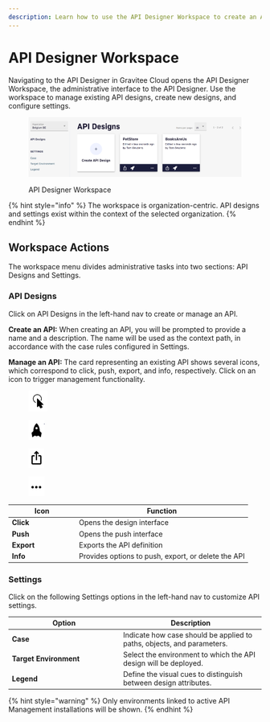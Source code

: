 ```yaml
---
description: Learn how to use the API Designer Workspace to create an API
---
```


# API Designer Workspace

Navigating to the API Designer in Gravitee Cloud opens the API Designer Workspace, the administrative interface to the API Designer. Use the workspace to manage existing API designs, create new designs, and configure settings.

<figure><img src="../.gitbook/assets/apid_workspace.png" alt=""><figcaption><p>API Designer Workspace</p></figcaption></figure>

{% hint style="info" %}
The workspace is organization-centric. API designs and settings exist within the context of the selected organization.
{% endhint %}

## Workspace Actions

The workspace menu divides administrative tasks into two sections: API Designs and Settings.

### **API Designs**

Click on API Designs in the left-hand nav to create or manage an API.

**Create an API:** When creating an API, you will be prompted to provide a name and a description. The name will be used as the context path, in accordance with the case rules configured in Settings.

**Manage an API:** The card representing an existing API shows several icons, which correspond to click, push, export, and info, respectively. Click on an icon to trigger management functionality.

<div align="left" data-full-width="false">

<figure><img src="../.gitbook/assets/apid-click.png" alt="" width="38"><figcaption></figcaption></figure>

 

<figure><img src="../.gitbook/assets/apid-push.png" alt="" width="32"><figcaption></figcaption></figure>

 

<figure><img src="../.gitbook/assets/apid-export.png" alt="" width="31"><figcaption></figcaption></figure>

 

<figure><img src="../.gitbook/assets/apid-options.png" alt="" width="32"><figcaption></figcaption></figure>

</div>

<table data-header-hidden><thead><tr><th width="119.5">Icon</th><th>Function</th></tr></thead><tbody><tr><td><strong>Click</strong></td><td>Opens the design interface</td></tr><tr><td><strong>Push</strong></td><td>Opens the push interface</td></tr><tr><td><strong>Export</strong></td><td>Exports the API definition</td></tr><tr><td><strong>Info</strong></td><td>Provides options to push, export, or delete the API</td></tr></tbody></table>

### **Settings**

Click on the following Settings options in the left-hand nav to customize API settings.

<table><thead><tr><th width="207.5">Option</th><th>Description</th></tr></thead><tbody><tr><td><strong>Case</strong></td><td>Indicate how case should be applied to paths, objects, and parameters.</td></tr><tr><td><strong>Target Environment</strong></td><td>Select the environment to which the API design will be deployed.</td></tr><tr><td><strong>Legend</strong></td><td>Define the visual cues to distinguish between design attributes.</td></tr></tbody></table>

{% hint style="warning" %}
Only environments linked to active API Management installations will be shown.
{% endhint %}

